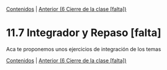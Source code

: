[Contenidos](../Contenidos.md) \| [Anterior (6 Cierre de la clase [falta])](06_Cierre.md)

# 11.7 Integrador y Repaso [falta]

Aca te proponemos unos ejercicios de integración de los temas


[Contenidos](../Contenidos.md) \| [Anterior (6 Cierre de la clase [falta])](06_Cierre.md)

